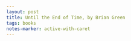```yaml
---
layout: post
title: Until the End of Time, by Brian Green
tags: books
notes-marker: active-with-caret
---
```

